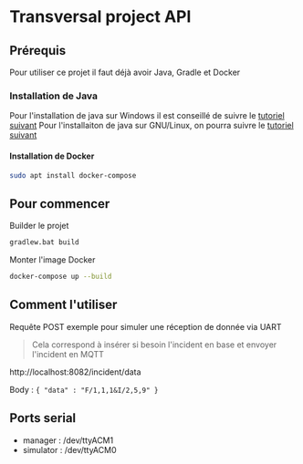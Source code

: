 # Transversal project API

## Prérequis

Pour utiliser ce projet il faut déjà avoir Java, Gradle et Docker 

### Installation de Java

Pour l'installation de java sur Windows il est conseillé de suivre le [tutoriel suivant](https://java.tutorials24x7.com/blog/how-to-install-java-15-on-windows-10)
Pour l'installaiton de java sur GNU/Linux, on pourra suivre le [tutoriel suivant](https://www.javahelps.com/2020/09/install-oracle-jdk-15-on-linux.html) 

#### Installation de Docker
```sh
sudo apt install docker-compose
```

## Pour commencer

Builder le projet
```sh
gradlew.bat build
```

Monter l'image Docker
```sh
docker-compose up --build
```

## Comment l'utiliser

Requête POST exemple pour simuler une réception de donnée via UART

> Cela correspond à insérer si besoin l'incident en base et envoyer l'incident en MQTT

http://localhost:8082/incident/data

Body :
`
{
    "data" : "F/1,1,1&I/2,5,9"
}
`

## Ports serial 
- manager : /dev/ttyACM1
- simulator : /dev/ttyACM0
